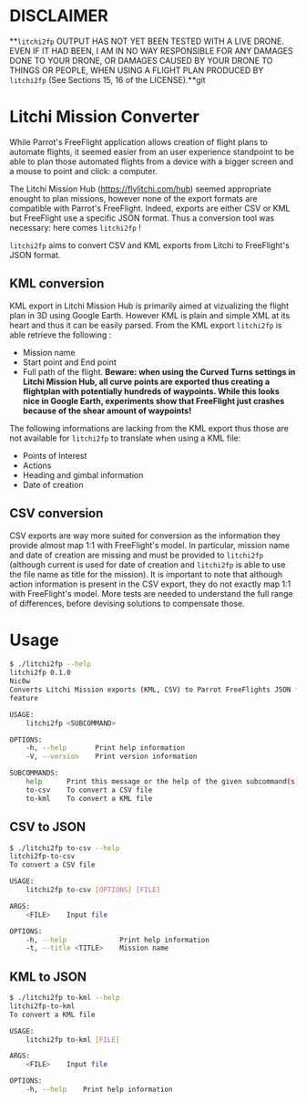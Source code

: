   # DISCLAIMER

  **`litchi2fp` OUTPUT HAS NOT YET BEEN TESTED WITH A LIVE DRONE. EVEN IF IT HAD BEEN, I AM IN NO WAY RESPONSIBLE FOR ANY DAMAGES DONE TO YOUR DRONE, OR DAMAGES CAUSED BY YOUR DRONE TO THINGS OR PEOPLE, WHEN USING A FLIGHT PLAN PRODUCED BY `litchi2fp` (See Sections 15, 16 of the LICENSE).**git

# Litchi Mission Converter

While Parrot's FreeFlight application allows creation of flight plans to automate flights, it seemed easier from an user experience standpoint to be able to plan those automated flights from a device with a bigger screen and a mouse to point and click: a computer.

The Litchi Mission Hub (https://flylitchi.com/hub) seemed appropriate enought to plan missions, however none of the export formats are compatible with Parrot's FreeFlight. Indeed, exports are either CSV or KML but FreeFlight use a specific JSON format. Thus a conversion tool was necessary: here comes `litchi2fp` !

`litchi2fp` aims to convert CSV and KML exports from Litchi to FreeFlight's JSON format.

## KML conversion

KML export in Litchi Mission Hub is primarily aimed at vizualizing the flight plan in 3D using Google Earth. However KML is plain and simple XML at its heart and thus it can be easily parsed. From the KML export `litchi2fp` is able retrieve the following :
 * Mission name
 * Start point and End point
 * Full path of the flight. **Beware: when using the Curved Turns settings in Litchi Mission Hub, all curve points are exported thus creating a flightplan with potentially hundreds of waypoints. While this looks nice in Google Earth, experiments show that FreeFlight just crashes because of the shear amount of waypoints!**

The following informations are lacking from the KML export thus those are not available for `litchi2fp` to translate when using a KML file:
 * Points of Interest
 * Actions
 * Heading and gimbal information
 * Date of creation

## CSV conversion

CSV exports are way more suited for conversion as the information they provide almost map 1:1 with FreeFlight's model.
In particular, mission name and date of creation are missing and must be provided to `litchi2fp` (although current is used for date of creation and `litchi2fp` is able to use the file name as title for the mission).
It is important to note that although action information is present in the CSV export, they do not exactly map 1:1 with FreeFlight's model. More tests are needed to understand the full range of differences, before devising solutions to compensate those.

# Usage

```bash
$ ./litchi2fp --help
litchi2fp 0.1.0
Nic0w
Converts Litchi Mission exports (KML, CSV) to Parrot FreeFlights JSON format for the FlightPlan
feature

USAGE:
    litchi2fp <SUBCOMMAND>

OPTIONS:
    -h, --help       Print help information
    -V, --version    Print version information

SUBCOMMANDS:
    help      Print this message or the help of the given subcommand(s)
    to-csv    To convert a CSV file
    to-kml    To convert a KML file
```

## CSV to JSON

```bash
$ ./litchi2fp to-csv --help
litchi2fp-to-csv 
To convert a CSV file

USAGE:
    litchi2fp to-csv [OPTIONS] [FILE]

ARGS:
    <FILE>    Input file

OPTIONS:
    -h, --help             Print help information
    -t, --title <TITLE>    Mission name
```

## KML to JSON

```bash
$ ./litchi2fp to-kml --help
litchi2fp-to-kml 
To convert a KML file

USAGE:
    litchi2fp to-kml [FILE]

ARGS:
    <FILE>    Input file

OPTIONS:
    -h, --help    Print help information
```